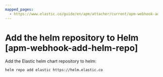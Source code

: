 ```yaml
---
mapped_pages:
  - https://www.elastic.co/guide/en/apm/attacher/current/apm-webhook-add-helm-repo.html
---
```


# Add the helm repository to Helm [apm-webhook-add-helm-repo]

Add the Elastic helm chart repository to helm:

```bash
helm repo add elastic https://helm.elastic.co
```

